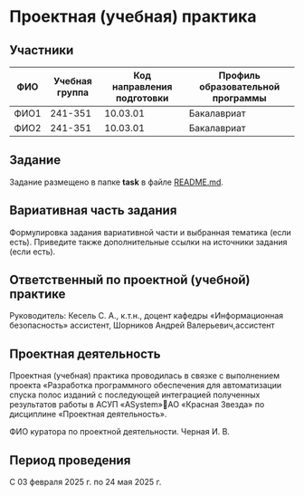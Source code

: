 # Проектная (учебная) практика

## Участники

| ФИО | Учебная группа | Код направления подготовки | Профиль образовательной программы |
|-|-|-|-|
| ФИО1 |241-351|10.03.01|Бакалавриат|
| ФИО2 |241-351|10.03.01|Бакалавриат|

## Задание

Задание размещено в папке **task** в файле [README.md](task/README.md).

## Вариативная часть задания

Формулировка задания вариативной части и выбранная тематика (если есть). Приведите также дополнительные ссылки на источники задания (если есть).

## Ответственный по проектной (учебной) практике

Руководитель: Кесель С. А., к.т.н., доцент кафедры «Информационная безопасность» ассистент, Шорников Андрей Валерьевич,ассистент

## Проектная деятельность

Проектная (учебная) практика проводилась в связке с выполнением проекта «Разработка программного обеспечения для автоматизации спуска полос изданий с последующей интеграцией полученных результатов работы в АСУП «ASystem»АО «Красная Звезда» по дисциплине «Проектная деятельность».

ФИО куратора по проектной деятельности. Черная И. В.

## Период проведения

С 03 февраля 2025 г. по 24 мая 2025 г.
